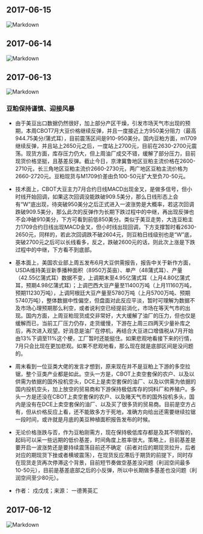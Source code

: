 ## 2017-06-15
![Markdown](http://i4.piimg.com/591986/f3d48f119344a383.jpg)
## 2017-06-14
![Markdown](http://i1.buimg.com/1949/386a9431759b4212.jpg)
## 2017-06-13
![Markdown](http://i2.muimg.com/591986/05a65fb2525345da.jpg)
<br/>
### 豆粕保持谨慎、迎接风暴
- 由于美豆出口数据仍然很好，加上部分产区干燥，引发市场天气市出现的预期，本周CBOT7月大豆价格继续反弹，并且一度接近上方950美分阻力（最高944.75美分/蒲式耳），目前震荡区间是910-950美分。国内豆粕方面，m1709继续反弹，并且站上2650元之后，一度站上2700元，目前在2630-2700元震荡。现货方面，库存压力仍大，但上周油厂成交不错，缓解了部分压力，目前现货价格坚挺，且基差反弹。截止今日，京津冀鲁地区豆粕主流价格在2600-2710元，长三角地区豆粕主流价2660-2730元，两广地区豆粕主流价格为2660-2720元。豆粕现货与M1709价差由负100-50元扩大至负70-50元。

- 技术面上，CBOT大豆主力7月合约日线MACD出现金叉，是做多信号，但小时线开始回调，如果这次回调没能跌破909.5美分，那么日线形态上会有“W”底出现，待突破950美分之后正式进入一波涨势是大概率，若这次回调跌破909.5美分，那么此次的反弹作为长期下跌过程中的中继，再出现反弹也不会冲破910美分，下方可看到前低850美分。类似于美豆走势，大连豆粕主力1709合约日线出现MACD金叉，但小时线出现回调，下方支撑暂时看2630-2650元，同样的，若此次回调跌不破2604元，则豆粕日线级别也是“W”底，突破2700元之后可以长线看多，反之，跌破2600元的话，则此次上涨是下跌过程中的中继，下方看不到底部。

- 基本面上，美国农业部上周五发布6月大豆供需报告，报告中关于新作方面，USDA维持美豆新季播种面积（8950万英亩）、单产（48蒲式耳）、产量（42.55亿蒲式耳）数据不变，上调期末至4.95亿蒲式耳（上月4.80亿蒲式耳，预期4.98亿蒲式耳）；上调巴西大豆产量至11400万吨（上月11160万吨，预期11230万吨），上调阿根廷大豆产量至5780万吨（上月5700万吨、预期5740万吨），整体数据中性偏空，但盘面对此反应平淡，暂时可理解为数据不及市场心理预期那么利空，或者说利空已经提前消化，市场在等天气市的出现。国内方面，上周豆粕现货成交非常好，大大缓解了油厂的压力，但也仅是缓解而已，当前工厂压力仍存，走货缓慢，下游在上周三四两天少量补库之后，再次进入观望。好消息是油厂在停机，再结合大豆进口增值税从7月开始由13%下调至11%这个梗，工厂暂时还能挺住。如果悲观地看接下来的行情，7月只会比现在更加悲观。如果不悲观地看，那么现在就是底部区间是没问题的。

- 周末看到一位豆类大佬的发言才想到，原来现在并不是豆粕上下游的多空拉锯，整个豆类产业都是如此。空头一方是，CBOT上卖空套保的农户、以及以供需为依据的国外投机空头，DCE上是卖空套保的油厂、以及以供需为依据的国内投机空头，加上放空的贸易商和下游保持极低库存的饲料厂和养殖户。多头一方是还没在CBOT上卖空套保的农户、以及赌天气市的国外投机多头，国内是没有在DCE上卖空套保的油厂、以及买了很多货的贸易商。目前是空方占有，但从价格反应上看，还不能致多方于死地，准确方向给出还需要继续拉锯一段时间，或许就是月底的美豆种植面积报告发布的时候。

- 无论价格涨跌与否，作为豆粕刚需方，现在保持极低库存都是及其不明智的，起码可以采一些远期的低价基差，时间角度上胜率很大。策略上，目前基差是要开启一波涨势还是要持续震荡目前还不确定（前者对应的期现货拉升，后者对应的期现货下挫或者横坡震荡），在现货反应滞后于期货的前提下，同时存在现货走货再次停滞这个背景，目前短节奏做空基差没问题（利润空间最多10-50元），目前是基差底部之后的小反弹，所以中长期做多基差也没问题（利润空间至少80元）。

- 作者： 戍戊戌；来源： 一德菁英汇
## 2017-06-12
![Markdown](http://i1.buimg.com/591986/b2606093bf2008f0.png)

